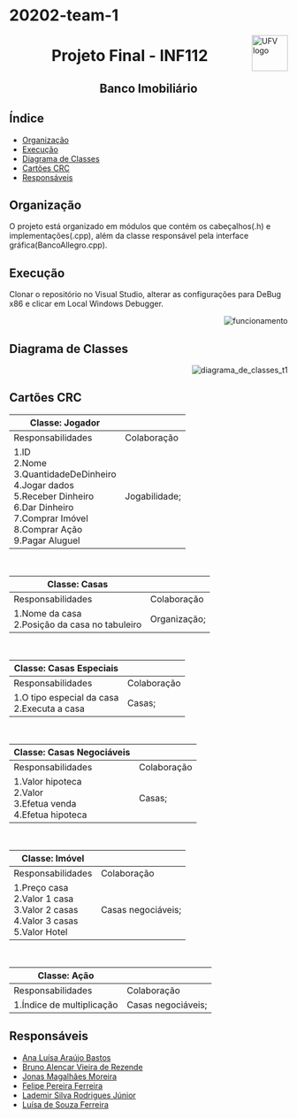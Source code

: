 # 20202-team-1
<a>
    <img src="https://cdn.discordapp.com/attachments/729689711416967239/844210892916523018/Ygemzly2XsP3gzFbXjFyExvD00B3rBvPbDEOoNOB-4uL4NLF1YKM6kiypik1H4koNc5_sNVAAAy_PDq_kmh_CRmn1dvC1uyeckCs.png" alt="UFV logo" title="UFV" align="right" height="65" />
</a>


<h1 align = "center"> Projeto Final - INF112 </h1>


<h2 align = "center"> Banco Imobiliário </h2>


## Índice

- [Organização](#Organização)
- [Execução](#Execução)
- [Diagrama de Classes](#Diagrama-de-classes)
- [Cartões CRC](#Cartões-CRC)
- [Responsáveis](#Responsáveis)

## Organização
  O projeto está organizado em módulos que contém os cabeçalhos(.h) e implementações(.cpp), além da classe responsável pela interface gráfica(BancoAllegro.cpp).
 
## Execução
Clonar o repositório no Visual Studio, alterar as configurações para DeBug x86 e clicar em Local Windows Debugger.

<a>
    <img src="https://cdn.discordapp.com/attachments/661031591031603230/844213713870782494/unknown.png" alt="funcionamento" title="print" align="right"  />
</a>

<br>
 

## Diagrama de Classes
<a>
    <img src="https://cdn.discordapp.com/attachments/729689711416967239/844222451209994250/diagrama_de_classes_t1.png" alt="diagrama_de_classes_t1" title="print" align="right"  />
</a>
<br>
 


## Cartões CRC
<table>
<thead>
<tr>
<th>Classe: Jogador</th>
<th></th>
</tr>
</thead>
<tbody>
<tr>
<td>Responsabilidades</td>
<td>Colaboração</td>
</tr>
<tr>
<td>1.ID <br>
2.Nome <br>
3.QuantidadeDeDinheiro <br>
4.Jogar dados <br>
5.Receber Dinheiro <br>
6.Dar Dinheiro <br>
7.Comprar Imóvel <br>
8.Comprar Ação <br>
9.Pagar Aluguel <br>
</td>
<td>Jogabilidade;</td>
</tr>
</tbody>
</table>

<br>

<table>
<thead>
<tr>
<th>Classe: Casas</th>
<th></th>
</tr>
</thead>
<tbody>
<tr>
<td>Responsabilidades</td>
<td>Colaboração</td>
</tr>
<tr>
<td>1.Nome da casa<br>
2.Posição da casa no tabuleiro<br>
</td>
<td>Organização;</td>
</tr>
</tbody>
</table>

<br>

<table>
<thead>
<tr>
<th>Classe: Casas Especiais </th>
<th></th>
</tr>
</thead>
<tbody>
<tr>
<td>Responsabilidades</td>
<td>Colaboração</td>
</tr>
<tr>
<td>1.O tipo especial da casa<br>
2.Executa a casa<br>
</td>
<td>Casas;</td>
</tr>
</tbody>
</table>

<br>

<table>
<thead>
<tr>
<th>Classe: Casas Negociáveis</th>
<th></th>
</tr>
</thead>
<tbody>
<tr>
<td>Responsabilidades</td>
<td>Colaboração</td>
</tr>
<tr>
<td>
1.Valor hipoteca<br>
2.Valor<br>
3.Efetua venda<br>
4.Efetua hipoteca<br>
</td>
<td>Casas;</td>
</tr>
</tbody>
</table>

<br>

<table>
<thead>
<tr>
<th>Classe: Imóvel </th>
<th></th>
</tr>
</thead>
<tbody>
<tr>
<td>Responsabilidades</td>
<td>Colaboração</td>
</tr>
<tr>
<td>
1.Preço casa <br>
2.Valor 1 casa <br>
3.Valor 2 casas<br>
4.Valor 3 casas<br>
5.Valor Hotel<br>
</td>
<td>Casas negociáveis;</td>
</tr>
</tbody>
</table>

<br>

<table>
<thead>
<tr>
<th>Classe: Ação </th>
<th></th>
</tr>
</thead>
<tbody>
<tr>
<td>Responsabilidades</td>
<td>Colaboração</td>
</tr>
<tr>
<td>1.Índice de multiplicação<br>
</td>
<td>Casas negociáveis;</td>
</tr>
</tbody>
</table>




## Responsáveis
- [Ana Luísa Araújo Bastos](https://github.com/AnaLuisaAB) 
- [Bruno Alencar Vieira de Rezende](https://github.com/bruno-avr)
- [Jonas Magalhães Moreira](https://github.com/JonasMoreira01)
- [Felipe Pereira Ferreira ](https://github.com/devlipe)
- [Lademir Silva Rodrigues Júnior ](https://github.com/lademir)
- [Luísa de Souza Ferreira](https://github.com/ferreiraluisa)


